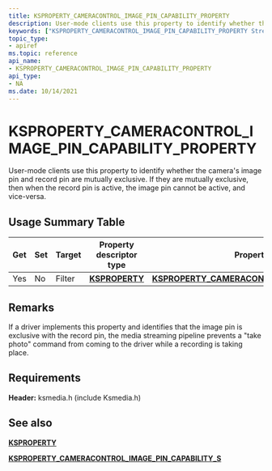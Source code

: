 ```yaml
---
title: KSPROPERTY_CAMERACONTROL_IMAGE_PIN_CAPABILITY_PROPERTY
description: User-mode clients use this property to identify whether the camera's image pin and record pin are mutually exclusive. If they are mutually exclusive, then when the record pin is active, the image pin cannot be active, and vice-versa.
keywords: ["KSPROPERTY_CAMERACONTROL_IMAGE_PIN_CAPABILITY_PROPERTY Streaming Media Devices"]
topic_type:
- apiref
ms.topic: reference
api_name:
- KSPROPERTY_CAMERACONTROL_IMAGE_PIN_CAPABILITY_PROPERTY
api_type:
- NA
ms.date: 10/14/2021
---
```


# KSPROPERTY_CAMERACONTROL_IMAGE_PIN_CAPABILITY_PROPERTY

User-mode clients use this property to identify whether the camera's image pin and record pin are mutually exclusive. If they are mutually exclusive, then when the record pin is active, the image pin cannot be active, and vice-versa.

## Usage Summary Table

| Get | Set | Target | Property descriptor type | Property value type |
|--|--|--|--|--|
| Yes | No | Filter | [**KSPROPERTY**](./ksproperty-structure.md) | [**KSPROPERTY_CAMERACONTROL_IMAGE_PIN_CAPABILITY_S**](/windows-hardware/drivers/ddi/ksmedia/ns-ksmedia-ksproperty_cameracontrol_image_pin_capability_s) |

## Remarks

If a driver implements this property and identifies that the image pin is exclusive with the record pin, the media streaming pipeline prevents a "take photo" command from coming to the driver while a recording is taking place.

## Requirements

**Header:** ksmedia.h (include Ksmedia.h)

## See also

[**KSPROPERTY**](ksproperty-structure.md)

[**KSPROPERTY_CAMERACONTROL_IMAGE_PIN_CAPABILITY_S**](/windows-hardware/drivers/ddi/ksmedia/ns-ksmedia-ksproperty_cameracontrol_image_pin_capability_s)